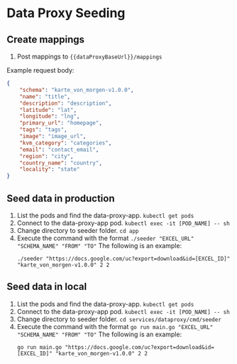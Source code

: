 # Data Proxy Seeding

## Create mappings

1. Post mappings to `{{dataProxyBaseUrl}}/mappings`

Example request body:  
```json
{
    "schema": "karte_von_morgen-v1.0.0",
    "name": "title",
    "description": "description",
    "latitude": "lat",
    "longitude": "lng",
    "primary_url": "homepage",
    "tags": "tags",
    "image": "image_url",
    "kvm_category": "categories",
    "email": "contact_email",
    "region": "city",
    "country_name": "country",
    "locality": "state"
}
```

## Seed data in production
1. List the pods and find the data-proxy-app. `kubectl get pods`
2. Connect to the data-proxy-app pod. `kubectl exec -it [POD_NAME] -- sh`
3. Change directory to seeder folder. `cd app`
4. Execute the command with the format `./seeder "EXCEL_URL" "SCHEMA_NAME" "FROM" "TO"`
   The following is an example:
   ```
   ./seeder "https://docs.google.com/uc?export=download&id=[EXCEL_ID]" "karte_von_morgen-v1.0.0" 2 2
   ```
   
## Seed data in local
1. List the pods and find the data-proxy-app. `kubectl get pods`
2. Connect to the data-proxy-app pod. `kubectl exec -it [POD_NAME] -- sh`
3. Change directory to seeder folder. `cd services/dataproxy/cmd/seeder`
4. Execute the command with the format `go run main.go "EXCEL_URL" "SCHEMA_NAME" "FROM" "TO"`
   The following is an example:
   ```
   go run main.go "https://docs.google.com/uc?export=download&id=[EXCEL_ID]" "karte_von_morgen-v1.0.0" 2 2
   ```
